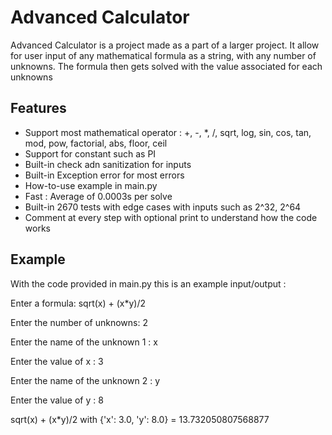 
# Advanced Calculator

Advanced Calculator is a project made as a part of a larger project.
It allow for user input of any mathematical formula as a string, with any number of unknowns.
The formula then gets solved with the value associated for each unknowns





## Features

- Support most mathematical operator : +, -, *, /, sqrt, log, sin, cos, tan, mod, pow, factorial, abs, floor, ceil
- Support for constant such as PI
- Built-in check adn sanitization for inputs
- Built-in Exception error for most errors
- How-to-use example in main.py
- Fast : Average of 0.0003s per solve
- Built-in 2670 tests with edge cases with inputs such as 2^32, 2^64
- Comment at every step with optional print to understand how the code works
 




## Example

With the code provided in main.py this is an example input/output :


Enter a formula: sqrt(x) + (x*y)/2

Enter the number of unknowns: 2

Enter the name of the unknown 1 : x

Enter the value of x : 3

Enter the name of the unknown 2 : y

Enter the value of y : 8

sqrt(x) + (x*y)/2 with {'x': 3.0, 'y': 8.0} = 13.732050807568877
